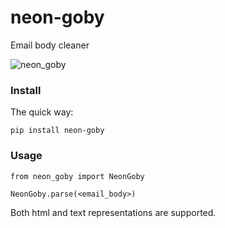 # neon-goby

Email body cleaner

![neon_goby](https://user-images.githubusercontent.com/7908951/74209960-cfb0e880-4cc4-11ea-842a-6abb6e0b11ac.png)

### Install

The quick way:
```
pip install neon-goby
```


### Usage

```
from neon_goby import NeonGoby

NeonGoby.parse(<email_body>)
```
Both html and text representations are supported.
